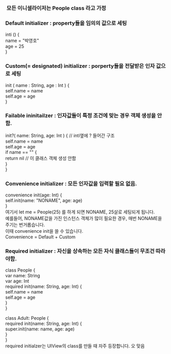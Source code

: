 
###  모든 이니셜라이저는 People class 라고 가정
### Default initializer : property들을 임의의 값으로 세팅
inti () {  
    name = "박영호"  
    age = 25  
}  


### Custom(= designated) initializer : porperty들을 전달받은 인자 값으로 세팅 
init ( name : String, age : Int ) {  
    self.name = name  
    self.age = age  
}  


### Failable ininitailzer : 인자값들이 특정 조건에 맞는 경우 객체 생성을 안함.
init?( name: String, age: Int ) { // inti옆에 ? 들어간 구조  
    self.name = name  
    self.age = age  
    if name == "" {  
        return nil // 이 클래스 객체 생성 안함  
    }  
}  


### Convenience initializer : 모든 인자값을 입력할 필요 없음.
convenience init(age: Int) {  
    self.init(name: "NONAME", age: age)  
}  
여기서 let me = People(25) 를 하게 되면 NONAME, 25살로 세팅되게 됩니다.  
예를들어, NONAME값을 가진 인스턴스 객체가 많이 필요한 경우, 매번 NONAME을 주기는 번거롭습니다.  
이때 convenience init을 쓸 수 있습니다.  
Convenience = Default + Custom  


###  Required initializer : 자신을 상속하는 모든 자식 클래스들이 무조건 따라야함.
class People {  
    var name: String  
    var age: Int  
    required init(name: String, age: Int) {  
        self.name = name  
        self.age = age  
    }  
}  

class Adult: People {  
    required init(name: String, age: Int) {  
        super.init(name: name, age: age)  
    }  
}  
required initialzer는 UIView의 class를 만들 때 자주 등장합니다. 오 맞음  
